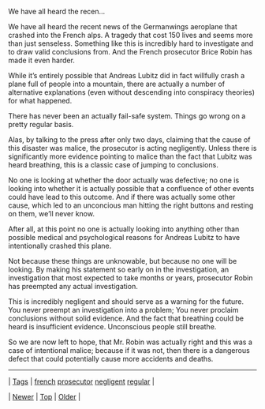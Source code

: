 <!--
title: We have all heard the recent news of the Germanwings aeroplane that crashed into the French alps. A tragedy that cost 150 lives and seems more than just senseless. Something like this is incredibly hard to investigate and to draw valid conclusions from. And the French prosecutor Brice Robin has made it even harder. While it&rsquo;s entirely possible that Andreas Lubitz did in fact willfully crash a plane full of people into a mountain, there are actually a number of alternative explanations (even without descending into conspiracy theories) for what happened. There has never been an actually fail-safe system. Things go wrong on a pretty regular basis. Alas, by talking to the press after only two days, claiming that the cause of this disaster was malice, the prosecutor is acting negligently. Unless there is significantly more evidence pointing to malice than the fact that Lubitz was heard breathing, this is a classic case of jumping to conclusions. No one is looking at whether the door actually was defective; no one is looking into whether it is actually possible that a confluence of other events could have lead to this outcome. And if there was actually some other cause, which led to an unconcious man hitting the right buttons and resting on them, we&rsquo;ll never know. After all, at this point no one is actually looking into anything other than possible medical and psychological reasons for Andreas Lubitz to have intentionally crashed this plane. Not because these things are unknowable, but because no one will be looking. By making his statement so early on in the investigation, an investigation that most expected to take months or years, prosecutor Robin has preempted any actual investigation. This is incredibly negligent and should serve as a warning for the future. You never preempt an investigation into a problem; You never proclaim conclusions without solid evidence. And the fact that breathing could be heard is insufficient evidence. Unconscious people still breathe. So we are now left to hope, that Mr. Robin was actually right and this was a case of intentional malice; because if it was not, then there is a dangerous defect that could potentially cause more accidents and deaths.
date: 2020-06-28T15:27:00.073Z
tags: french, prosecutor, negligent, regular
-->


We have all heard the recen...

<p>We have all heard the recent news of the Germanwings aeroplane that crashed into the French alps. A tragedy that cost 150 lives and seems more than just senseless. Something like this is incredibly hard to investigate and to draw valid conclusions from. And the French prosecutor Brice Robin has made it even harder.</p>

<p>While it&rsquo;s entirely possible that Andreas Lubitz did in fact willfully crash a plane full of people into a mountain, there are actually a number of alternative explanations (even without descending into conspiracy theories) for what happened.</p>

<p>There has never been an actually fail-safe system. Things go wrong on a pretty regular basis.</p>

<p>Alas, by talking to the press after only two days, claiming that the cause of this disaster was malice, the prosecutor is acting negligently. Unless there is significantly more evidence pointing to malice than the fact that Lubitz was heard breathing, this is a classic case of jumping to conclusions.</p>

<p>No one is looking at whether the door actually was defective; no one is looking into whether it is actually possible that a confluence of other events could have lead to this outcome. And if there was actually some other cause, which led to an unconcious man hitting the right buttons and resting on them, we&rsquo;ll never know.</p>

<p>After all, at this point no one is actually looking into anything other than possible medical and psychological reasons for Andreas Lubitz to have intentionally crashed this plane.</p>

<p>Not because these things are unknowable, but because no one will be looking. By making his statement so early on in the investigation, an investigation that most expected to take months or years, prosecutor Robin has preempted any actual investigation.</p>

<p>This is incredibly negligent and should serve as a warning for the future. You never preempt an investigation into a problem; You never proclaim conclusions without solid evidence. And the fact that breathing could be heard is insufficient evidence. Unconscious people still breathe.</p>

<p>So we are now left to hope, that Mr. Robin was actually right and this was a case of intentional malice; because if it was not, then there is a dangerous defect that could potentially cause more accidents and deaths.</p>

<!--BOTTOM-POST-NAVIGATION-->
---

| [Tags](tags.md) | [french](tag-french.md) [prosecutor](tag-prosecutor.md) [negligent](tag-negligent.md) [regular](tag-regular.md) |

| [Newer](114701956709.md) | [Top](index.md) | [Older](115054629439.md) |